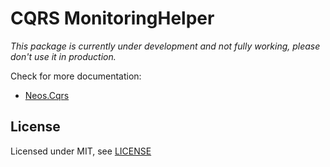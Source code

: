 # CQRS MonitoringHelper

_This package is currently under development and not fully working, please don't use it in production._

Check for more documentation:
 
- [Neos.Cqrs](https://github.com/neos/Neos.Cqrs)

License
-------

Licensed under MIT, see [LICENSE](LICENSE)
